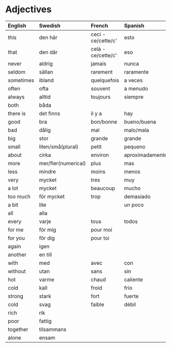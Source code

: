 # Adjectives

| English   | Swedish             | French             | Spanish         | Portugese         | Italian         |
| :-------- | :------------------ | :----------------- | :-------------- | :---------------- | :-------------- |
| this      | den här             | ceci - ce/cette/c' | esto            |                   |                 |
| that      | den där             | celà - ce/cette/c' | eso             |                   |                 |
| never     | aldrig              | jamais             | nunca           |                   |                 |
| seldom    | sällan              | rarement           | raramente       |
| sometimes | ibland              | quelquefois        | a veces         |                   |                 |
| often     | ofta                | souvent            | a menudo        |
| always    | alltid              | toujours           | siempre         | sempre            | sempre          |
| both      | båda                |                    |                 |                   |                 |
| there is  | det finns           | il y a             | hay             |                   |                 |
| good      | bra                 | bon/bonne          | bueno/buena     | bom/boa/bons/boas | buono           |
| bad       | dålig               | mal                | malo/mala       | mau               | cattivo/cattiva |
| big       | stor                | grande             | grande          |                   |                 |
| small     | liten/små(plural)   | petit              | pequeno         |                   |                 |
| about     | cirka               | environ            | aproximadamente |                   |                 |
| more      | mer/fler(numerical) | plus               | mas             |                   |                 |
| less      | mindre              | moins              | menos           |                   |                 |
| very      | mycket              | tres               | muy             | muito             | molto           |
| a lot     | mycket              | beaucoup           | mucho           |                   |                 |
| too much  | för mycket          | trop               | demasiado       |                   | troppo          |
| a bit     | lite                |                    | un poco         |                   |                 |
| all       | alla                |                    |                 |                   |                 |
| every     | varje               | tous               | todos           |                   |                 |
| for me    | för mig             | pour moi           |                 |                   |                 |
| for you   | för dig             | pour toi           |                 |                   |                 |
| again     | igen                |                    |                 |                   |                 |
| another   | en till             |                    |                 |                   |                 |
| with      | med                 | avec               | con             |                   |                 |
| without   | utan                | sans               | sin             |                   |                 |
| hot       | varme               | chaud              | caliente        |                   |                 |
| cold      | kall                | froid              | frío            |                   |                 |
| strong    | stark               | fort               | fuerte          |                   |                 |
| cold      | svag                | faible             | débil           |                   |                 |
| rich      | rik                 |
| poor      | fattig              |
| together  | tilsammans          |
| alone     | ensam               |
